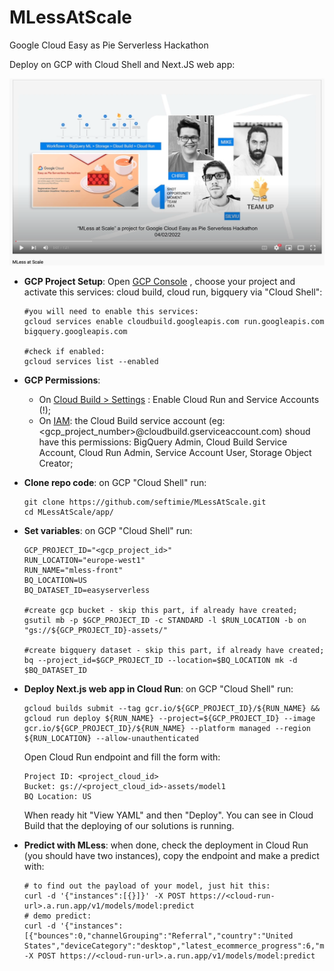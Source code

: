 # MLessAtScale
Google Cloud Easy as Pie Serverless Hackathon

Deploy on GCP with Cloud Shell and Next.JS web app:

[![MLess at Scale Video](https://raw.githubusercontent.com/seftimie/MLessAtScale/09a42e6655c05c4cb0801f1d628e55bb32db9eb8/assets/video.png)](https://www.youtube.com/watch?v=FFdn7fN84mU)


- **GCP Project Setup**: Open [GCP Console](https://console.cloud.google.com) , choose your project and activate this services: cloud build, cloud run, bigquery via "Cloud Shell":
  
  ```
  #you will need to enable this services: 
  gcloud services enable cloudbuild.googleapis.com run.googleapis.com bigquery.googleapis.com
  
  #check if enabled:
  gcloud services list --enabled
  ```

- **GCP Permissions**:
  - On [Cloud Build  > Settings](https://console.cloud.google.com/cloud-build/settings/service-account) : Enable Cloud Run and Service Accounts (!);
  - On [IAM](https://console.cloud.google.com/iam-admin/iam): the Cloud Build service account (eg: <gcp_project_number>@cloudbuild.gserviceaccount.com) shoud have this permissions: BigQuery Admin, Cloud Build Service Account, Cloud Run Admin, Service Account User, Storage Object Creator;

- **Clone repo code**: on GCP "Cloud Shell" run:
  ```
  git clone https://github.com/seftimie/MLessAtScale.git
  cd MLessAtScale/app/
  ```
		
- **Set variables**: on GCP "Cloud Shell" run:
  ```
  GCP_PROJECT_ID="<gcp_project_id>"
  RUN_LOCATION="europe-west1"
  RUN_NAME="mless-front"
  BQ_LOCATION=US
  BQ_DATASET_ID=easyserverless

  #create gcp bucket - skip this part, if already have created;
  gsutil mb -p $GCP_PROJECT_ID -c STANDARD -l $RUN_LOCATION -b on "gs://${GCP_PROJECT_ID}-assets/" 

  #create bigquery dataset - skip this part, if already have created;
  bq --project_id=$GCP_PROJECT_ID --location=$BQ_LOCATION mk -d $BQ_DATASET_ID
  ```

- **Deploy Next.js web app in Cloud Run**:  on GCP "Cloud Shell" run:
  ```
  gcloud builds submit --tag gcr.io/${GCP_PROJECT_ID}/${RUN_NAME} &&
  gcloud run deploy ${RUN_NAME} --project=${GCP_PROJECT_ID} --image gcr.io/${GCP_PROJECT_ID}/${RUN_NAME} --platform managed --region ${RUN_LOCATION} --allow-unauthenticated
  ```
  Open Cloud Run endpoint and fill the form with:
  ```
  Project ID: <project_cloud_id>
  Bucket: gs://<project_cloud_id>-assets/model1
  BQ Location: US
  ```
  
  When ready hit "View YAML" and then "Deploy". You can see in Cloud Build that the deploying of our solutions is running. 
  
- **Predict with MLess**: when done, check the deployment in Cloud Run (you should have two instances), copy the endpoint and make a predict with:
  ```
  # to find out the payload of your model, just hit this:
  curl -d '{"instances":[{}]}' -X POST https://<cloud-run-url>.a.run.app/v1/models/model:predict
  # demo predict:
  curl -d '{"instances":[{"bounces":0,"channelGrouping":"Referral","country":"United States","deviceCategory":"desktop","latest_ecommerce_progress":6,"medium":"referral","pageviews":51,"source":"mall.googleplex.com","time_on_site":4245}]}' -X POST https://<cloud-run-url>.a.run.app/v1/models/model:predict
  ```

  
	
 
